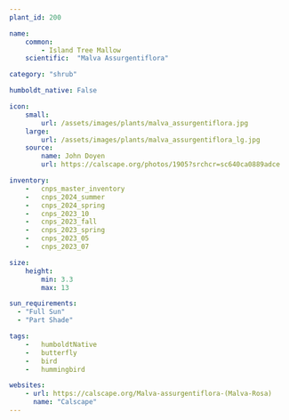 ```yaml
---
plant_id: 200 

name: 
    common:  
        - Island Tree Mallow 
    scientific:  "Malva Assurgentiflora"    

category: "shrub"

humboldt_native: False

icon: 
    small: 
        url: /assets/images/plants/malva_assurgentiflora.jpg 
    large: 
        url: /assets/images/plants/malva_assurgentiflora_lg.jpg 
    source: 
        name: John Doyen 
        url: https://calscape.org/photos/1905?srchcr=sc640ca0889adce 

inventory: 
    -   cnps_master_inventory
    -   cnps_2024_summer
    -   cnps_2024_spring
    -   cnps_2023_10
    -   cnps_2023_fall
    -   cnps_2023_spring
    -   cnps_2023_05 
    -   cnps_2023_07 

size:
    height: 
        min: 3.3
        max: 13

sun_requirements:
  - "Full Sun"
  - "Part Shade"

tags:  
    -   humboldtNative
    -   butterfly
    -   bird
    -   hummingbird

websites: 
    - url: https://calscape.org/Malva-assurgentiflora-(Malva-Rosa) 
      name: "Calscape"
---
```








